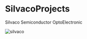 # SilvacoProjects

Silvaco Semiconductor  OptoElectronic

![silvaco](https://github.com/stackprogramer/SilvacoProjects/blob/master/img/img.png )
